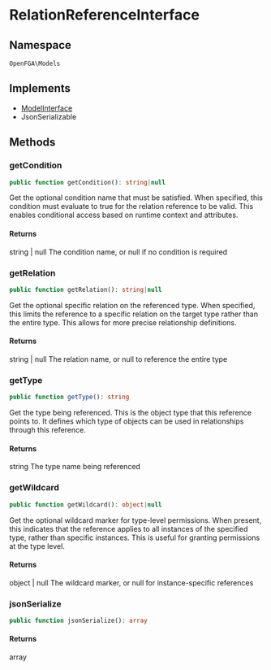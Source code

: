 # RelationReferenceInterface


## Namespace
`OpenFGA\Models`

## Implements
* [ModelInterface](Models/ModelInterface.md)
* JsonSerializable



## Methods
### getCondition


```php
public function getCondition(): string|null
```

Get the optional condition name that must be satisfied. When specified, this condition must evaluate to true for the relation reference to be valid. This enables conditional access based on runtime context and attributes.


#### Returns
string | null
 The condition name, or null if no condition is required

### getRelation


```php
public function getRelation(): string|null
```

Get the optional specific relation on the referenced type. When specified, this limits the reference to a specific relation on the target type rather than the entire type. This allows for more precise relationship definitions.


#### Returns
string | null
 The relation name, or null to reference the entire type

### getType


```php
public function getType(): string
```

Get the type being referenced. This is the object type that this reference points to. It defines which type of objects can be used in relationships through this reference.


#### Returns
string
 The type name being referenced

### getWildcard


```php
public function getWildcard(): object|null
```

Get the optional wildcard marker for type-level permissions. When present, this indicates that the reference applies to all instances of the specified type, rather than specific instances. This is useful for granting permissions at the type level.


#### Returns
object | null
 The wildcard marker, or null for instance-specific references

### jsonSerialize


```php
public function jsonSerialize(): array
```



#### Returns
array

